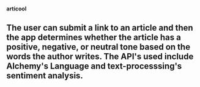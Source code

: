 #### articool

## The user can submit a link to an article and then the app determines whether the article has a positive, negative, or neutral tone based on the words the author writes. The API's used include Alchemy's Language and text-processsing's sentiment analysis. 

